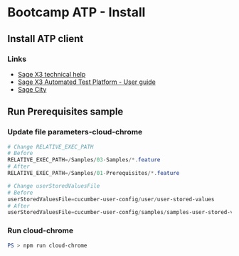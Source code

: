 # Bootcamp ATP - Install

## Install ATP client

### Links

- [Sage X3 technical help](https://online-help.sageerpx3.com/erp/12/public/index.html)
- [Sage X3 Automated Test Platform - User guide](https://online-help.sageerpx3.com/erp/12/wp-static-content/public/ATP%20User%20Guide/Content/How-to%20guides/Platform/ATP_UserGuide/T1_ATP_UserGuide.htm)
- [Sage City](https://www.sagecity.com/us/)

## Run Prerequisites sample

### Update file parameters-cloud-chrome

```powershell
# Change RELATIVE_EXEC_PATH
# Before
RELATIVE_EXEC_PATH=/Samples/03-Samples/*.feature
# After
RELATIVE_EXEC_PATH=/Samples/01-Prerequisites/*.feature
```

```powershell
# Change userStoredValuesFile
# Before
userStoredValuesFile=cucumber-user-config/user/user-stored-values
# After
userStoredValuesFile=cucumber-user-config/samples/samples-user-stored-values
```

### Run cloud-chrome

```powershell
PS > npm run cloud-chrome


```
